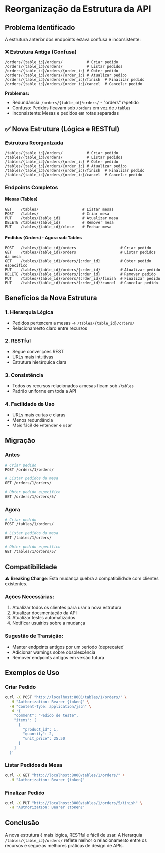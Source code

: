 # Reorganização da Estrutura da API

## Problema Identificado

A estrutura anterior dos endpoints estava confusa e inconsistente:

### ❌ Estrutura Antiga (Confusa)
```
/orders/{table_id}/orders/           # Criar pedido
/orders/{table_id}/orders/           # Listar pedidos  
/orders/{table_id}/orders/{order_id} # Obter pedido
/orders/{table_id}/orders/{order_id} # Atualizar pedido
/orders/{table_id}/orders/{order_id}/finish  # Finalizar pedido
/orders/{table_id}/orders/{order_id}/cancel  # Cancelar pedido
```

**Problemas:**
- Redundância: `/orders/{table_id}/orders/` - "orders" repetido
- Confuso: Pedidos ficavam sob `/orders` em vez de `/tables`
- Inconsistente: Mesas e pedidos em rotas separadas

## ✅ Nova Estrutura (Lógica e RESTful)

### Estrutura Reorganizada
```
/tables/{table_id}/orders/           # Criar pedido
/tables/{table_id}/orders/           # Listar pedidos
/tables/{table_id}/orders/{order_id} # Obter pedido
/tables/{table_id}/orders/{order_id} # Atualizar pedido
/tables/{table_id}/orders/{order_id}/finish  # Finalizar pedido
/tables/{table_id}/orders/{order_id}/cancel  # Cancelar pedido
```

### Endpoints Completos

#### Mesas (Tables)
```
GET    /tables/                    # Listar mesas
POST   /tables/                    # Criar mesa
PUT    /tables/{table_id}          # Atualizar mesa
DELETE /tables/{table_id}          # Remover mesa
PUT    /tables/{table_id}/close    # Fechar mesa
```

#### Pedidos (Orders) - Agora sob Tables
```
POST   /tables/{table_id}/orders                    # Criar pedido
GET    /tables/{table_id}/orders                    # Listar pedidos da mesa
GET    /tables/{table_id}/orders/{order_id}         # Obter pedido específico
PUT    /tables/{table_id}/orders/{order_id}         # Atualizar pedido
DELETE /tables/{table_id}/orders/{order_id}         # Remover pedido
PUT    /tables/{table_id}/orders/{order_id}/finish  # Finalizar pedido
PUT    /tables/{table_id}/orders/{order_id}/cancel  # Cancelar pedido
```

## Benefícios da Nova Estrutura

### 1. **Hierarquia Lógica**
- Pedidos pertencem a mesas → `/tables/{table_id}/orders/`
- Relacionamento claro entre recursos

### 2. **RESTful**
- Segue convenções REST
- URLs mais intuitivas
- Estrutura hierárquica clara

### 3. **Consistência**
- Todos os recursos relacionados a mesas ficam sob `/tables`
- Padrão uniforme em toda a API

### 4. **Facilidade de Uso**
- URLs mais curtas e claras
- Menos redundância
- Mais fácil de entender e usar

## Migração

### Antes
```bash
# Criar pedido
POST /orders/1/orders/

# Listar pedidos da mesa
GET /orders/1/orders/

# Obter pedido específico
GET /orders/1/orders/5/
```

### Agora
```bash
# Criar pedido
POST /tables/1/orders/

# Listar pedidos da mesa
GET /tables/1/orders/

# Obter pedido específico
GET /tables/1/orders/5/
```

## Compatibilidade

⚠️ **Breaking Change**: Esta mudança quebra a compatibilidade com clientes existentes.

### Ações Necessárias:
1. Atualizar todos os clientes para usar a nova estrutura
2. Atualizar documentação da API
3. Atualizar testes automatizados
4. Notificar usuários sobre a mudança

### Sugestão de Transição:
- Manter endpoints antigos por um período (deprecated)
- Adicionar warnings sobre obsolescência
- Remover endpoints antigos em versão futura

## Exemplos de Uso

### Criar Pedido
```bash
curl -X POST "http://localhost:8000/tables/1/orders/" \
  -H "Authorization: Bearer {token}" \
  -H "Content-Type: application/json" \
  -d '{
    "comment": "Pedido de teste",
    "items": [
      {
        "product_id": 1,
        "quantity": 2,
        "unit_price": 25.50
      }
    ]
  }'
```

### Listar Pedidos da Mesa
```bash
curl -X GET "http://localhost:8000/tables/1/orders/" \
  -H "Authorization: Bearer {token}"
```

### Finalizar Pedido
```bash
curl -X PUT "http://localhost:8000/tables/1/orders/5/finish" \
  -H "Authorization: Bearer {token}"
```

## Conclusão

A nova estrutura é mais lógica, RESTful e fácil de usar. A hierarquia `/tables/{table_id}/orders/` reflete melhor o relacionamento entre os recursos e segue as melhores práticas de design de APIs. 